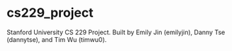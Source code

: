 # cs229_project
Stanford University CS 229 Project. Built by Emily Jin (emilyjin), Danny Tse (dannytse), and Tim Wu (timwu0).
